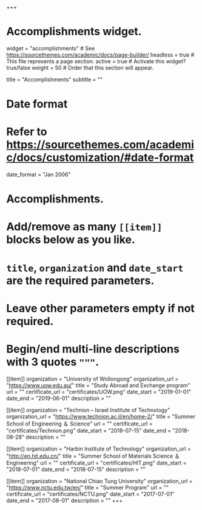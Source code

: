 +++
# Accomplishments widget.
widget = "accomplishments"  # See https://sourcethemes.com/academic/docs/page-builder/
headless = true  # This file represents a page section.
active = true  # Activate this widget? true/false
weight = 50  # Order that this section will appear.

title = "Accomplish&shy;ments" 
subtitle = ""

# Date format
#   Refer to https://sourcethemes.com/academic/docs/customization/#date-format
date_format = "Jan 2006"

# Accomplishments.
#   Add/remove as many `[[item]]` blocks below as you like.
#   `title`, `organization` and `date_start` are the required parameters.
#   Leave other parameters empty if not required.
#   Begin/end multi-line descriptions with 3 quotes `"""`.

[[item]]
  organization = "University of Wollongong"
  organization_url = "https://www.uow.edu.au/"
  title = "Study Abroad and Exchange program"
  url = ""
  certificate_url = "certificates/UOW.png"
  date_start = "2019-01-01"
  date_end = "2019-06-01"
  description = ""
  
[[item]]
  organization = "Technion – Israel Institute of Technology"
  organization_url = "https://www.technion.ac.il/en/home-2/"
  title = "Summer School of Engineering ＆ Science"
  url = ""
  certificate_url = "certificates/Technion.png"
  date_start = "2018-07-15"
  date_end = "2018-08-28"
  description = ""
  
[[item]]
  organization = "Harbin Institute of Technology"
  organization_url = "http://en.hit.edu.cn/"
  title = "Summer School of Materials Science ＆ Engineering"
  url = ""
  certificate_url = "certificates/HIT.png"
  date_start = "2018-07-01"
  date_end = "2018-07-15"
  description = ""
  
[[item]]
  organization = "National Chiao Tung University"
  organization_url = "https://www.nctu.edu.tw/en/"
  title = "Summer Program"
  url = ""
  certificate_url = "certificates/NCTU.png"
  date_start = "2017-07-01"
  date_end = "2017-08-01"
  description = ""
+++
